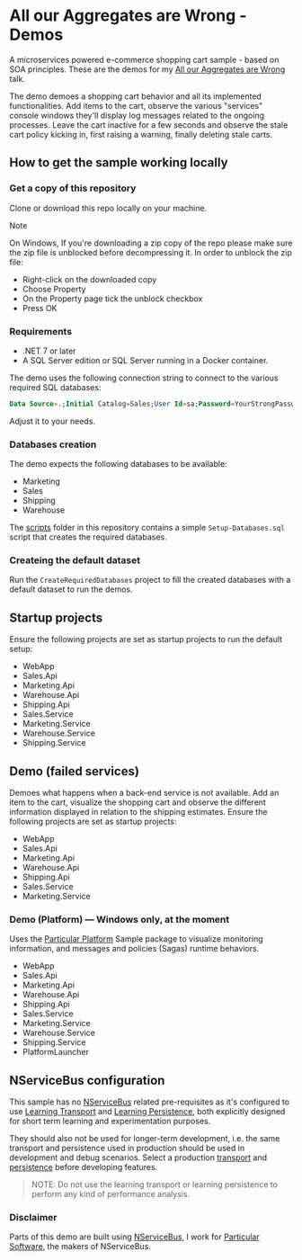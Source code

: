 # All our Aggregates are Wrong - Demos

A microservices powered e-commerce shopping cart sample - based on SOA principles. These are the demos for my [All our Aggregates are Wrong](https://milestone.topics.it/talks/all-our-aggregates-are-wrong.html) talk.

The demo demoes a shopping cart behavior and all its implemented functionalities. Add items to the cart, observe the various "services" console windows they'll display log messages related to the ongoing processes. Leave the cart inactive for a few seconds and observe the stale cart policy kicking in, first raising a warning, finally deleting stale carts.

## How to get the sample working locally

### Get a copy of this repository

Clone or download this repo locally on your machine.

> [!NOTE]
> On Windows, If you're downloading a zip copy of the repo please make sure the zip file is unblocked before decompressing it. In order to unblock the zip file:
>
> - Right-click on the downloaded copy
> - Choose Property
> - On the Property page tick the unblock checkbox
> - Press OK

### Requirements

- .NET 7 or later
- A SQL Server edition or SQL Server running in a Docker container.

The demo uses the following connection string to connect to the various required SQL databases:

```sql
Data Source=.;Initial Catalog=Sales;User Id=sa;Password=YourStrongPassw0rd;TrustServerCertificate=True
```

Adjust it to your needs.

### Databases creation

The demo expects the following databases to be available:

- Marketing
- Sales
- Shipping
- Warehouse

The [scripts](scripts) folder in this repository contains a simple `Setup-Databases.sql` script that creates the required databases.

### Createing the default dataset

Run the `CreateRequiredDatabases` project to fill the created databases with a default dataset to run the demos.

## Startup projects

Ensure the following projects are set as startup projects to run the default setup:

- WebApp
- Sales.Api
- Marketing.Api
- Warehouse.Api
- Shipping.Api
- Sales.Service
- Marketing.Service
- Warehouse.Service
- Shipping.Service

## Demo (failed services)

Demoes what happens when a back-end service is not available. Add an item to the cart, visualize the shopping cart and observe the different information displayed in relation to the shipping estimates. Ensure the following projects are set as startup projects:

- WebApp
- Sales.Api
- Marketing.Api
- Warehouse.Api
- Shipping.Api
- Sales.Service
- Marketing.Service

### Demo (Platform) — Windows only, at the moment

Uses the [Particular Platform](https://particular.net/service-platform) Sample package to visualize monitoring information, and messages and policies (Sagas) runtime behaviors.

- WebApp
- Sales.Api
- Marketing.Api
- Warehouse.Api
- Shipping.Api
- Sales.Service
- Marketing.Service
- Warehouse.Service
- Shipping.Service
- PlatformLauncher

## NServiceBus configuration

This sample has no [NServiceBus](https://particular.net/nservicebus) related pre-requisites as it's configured to use [Learning Transport](https://docs.particular.net/nservicebus/learning-transport/) and [Learning Persistence](https://docs.particular.net/nservicebus/learning-persistence/), both explicitly designed for short term learning and experimentation purposes.

They should also not be used for longer-term development, i.e. the same transport and persistence used in production should be used in development and debug scenarios. Select a production [transport](https://docs.particular.net/transports/) and [persistence](https://docs.particular.net/persistence/) before developing features.

> NOTE: Do not use the learning transport or learning persistence to perform any kind of performance analysis.

### Disclaimer

Parts of this demo are built using [NServiceBus](https://particular.net/nservicebus), I work for [Particular Software](https://particular.net/), the makers of NServiceBus.
